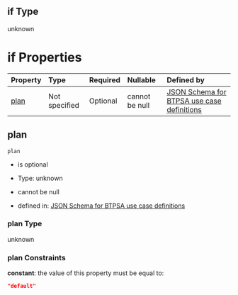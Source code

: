 ## if Type

unknown

# if Properties

| Property      | Type          | Required | Nullable       | Defined by                                                                                                                                                                                                                                  |
| :------------ | :------------ | :------- | :------------- | :------------------------------------------------------------------------------------------------------------------------------------------------------------------------------------------------------------------------------------------ |
| [plan](#plan) | Not specified | Optional | cannot be null | [JSON Schema for BTPSA use case definitions](btpsa-usecase-properties-services-items-allof-1-then-allof-37-then-allof-1-if-properties-plan.md "undefined#/properties/services/items/allOf/1/then/allOf/37/then/allOf/1/if/properties/plan") |

## plan



`plan`

*   is optional

*   Type: unknown

*   cannot be null

*   defined in: [JSON Schema for BTPSA use case definitions](btpsa-usecase-properties-services-items-allof-1-then-allof-37-then-allof-1-if-properties-plan.md "undefined#/properties/services/items/allOf/1/then/allOf/37/then/allOf/1/if/properties/plan")

### plan Type

unknown

### plan Constraints

**constant**: the value of this property must be equal to:

```json
"default"
```
